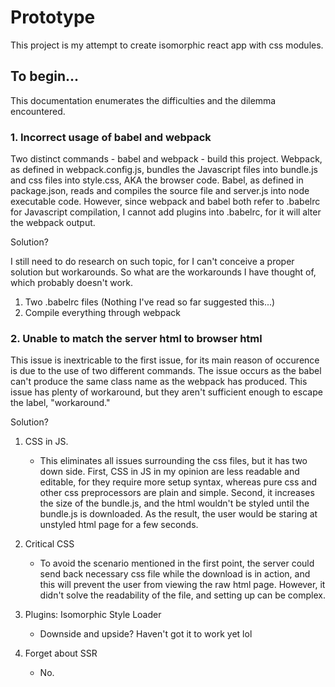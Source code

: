 # Prototype 

This project is my attempt to create isomorphic react app with css modules.

## To begin...

This documentation enumerates the difficulties and the dilemma encountered.

### 1. Incorrect usage of babel and webpack

Two distinct commands - babel and webpack - build this project. Webpack, as defined in webpack.config.js, bundles the Javascript files into bundle.js and css files into style.css, AKA the browser code. Babel, as defined in package.json, reads and compiles the source file and server.js into node executable code. However, since webpack and babel both refer to .babelrc for Javascript compilation, I cannot add plugins into .babelrc, for it will alter the webpack output.

Solution?

I still need to do research on such topic, for I can't conceive a proper solution but workarounds. So what are the workarounds I have thought of, which probably doesn't work. 

1. Two .babelrc files (Nothing I've read so far suggested this...)
2. Compile everything through webpack

### 2. Unable to match the server html to browser html

This issue is inextricable to the first issue, for its main reason of occurence is due to the use of two different commands. The issue occurs as the babel can't produce the same class name as the webpack has produced. This issue has plenty of workaround, but they aren't sufficient enough to escape the label, "workaround." 

Solution?

1. CSS in JS. 

   - This eliminates all issues surrounding the css files, but it has two down side. First, CSS in JS in my opinion are less readable and editable, for they require more setup syntax, whereas pure css and other css preprocessors are plain and simple. Second, it increases the size of the bundle.js, and the html wouldn't be styled until the bundle.js is downloaded. As the result, the user would be staring at unstyled html page for a few seconds.

2. Critical CSS

   - To avoid the scenario mentioned in the first point, the server could send back necessary css file while the download is in action, and this will prevent the user from viewing the raw html page. However, it didn't solve the readability of the file, and setting up can be complex.

3. Plugins: Isomorphic Style Loader

   - Downside and upside? Haven't got it to work yet lol

4. Forget about SSR

   - No.

